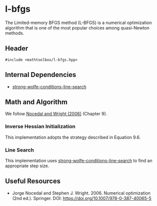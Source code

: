 # l-bfgs

The Limited-memory BFGS method (L-BFGS) is a numerical optimization algorithm that is one of the most popular choices among quasi-Newton methods.

## Header

```
#include <mathtoolbox/l-bfgs.hpp>
```

## Internal Dependencies

- [strong-wolfe-conditions-line-search](./strong-wolfe-conditions-line-search/)

## Math and Algorithm

We follow [Nocedal and Wright (2006)](https://doi.org/10.1007/978-0-387-40065-5) (Chapter 9).

### Inverse Hessian Initialization

This implementation adopts the strategy described in Equation 9.6.

### Line Search

This implementation uses [strong-wolfe-conditions-line-search](../strong-wolfe-conditions-line-search) to find an appropriate step size.

## Useful Resources

- Jorge Nocedal and Stephen J. Wright. 2006. Numerical optimization (2nd ed.). Springer. DOI: <https://doi.org/10.1007/978-0-387-40065-5>
